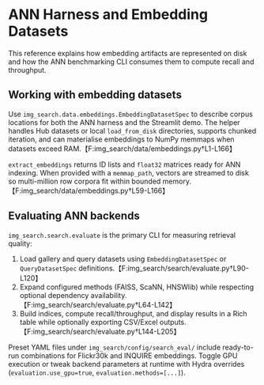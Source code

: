 # ANN Harness and Embedding Datasets

This reference explains how embedding artifacts are represented on disk and how
the ANN benchmarking CLI consumes them to compute recall and throughput.

## Working with embedding datasets

Use `img_search.data.embeddings.EmbeddingDatasetSpec` to describe corpus
locations for both the ANN harness and the Streamlit demo. The helper handles Hub
datasets or local `load_from_disk` directories, supports chunked iteration, and
can materialise embeddings to NumPy memmaps when datasets exceed RAM.【F:img_search/data/embeddings.py†L1-L166】

`extract_embeddings` returns ID lists and `float32` matrices ready for ANN
indexing. When provided with a `memmap_path`, vectors are streamed to disk so
multi-million row corpora fit within bounded memory.【F:img_search/data/embeddings.py†L59-L166】

## Evaluating ANN backends

`img_search.search.evaluate` is the primary CLI for measuring retrieval quality:

1. Load gallery and query datasets using `EmbeddingDatasetSpec` or
   `QueryDatasetSpec` definitions.【F:img_search/search/evaluate.py†L90-L120】
2. Expand configured methods (FAISS, ScaNN, HNSWlib) while respecting optional
   dependency availability.【F:img_search/search/evaluate.py†L64-L142】
3. Build indices, compute recall/throughput, and display results in a Rich table
   while optionally exporting CSV/Excel outputs.【F:img_search/search/evaluate.py†L144-L205】

Preset YAML files under `img_search/config/search_eval/` include ready-to-run
combinations for Flickr30k and INQUIRE embeddings. Toggle GPU execution or tweak
backend parameters at runtime with Hydra overrides (`evaluation.use_gpu=true`,
`evaluation.methods=[...]`).
